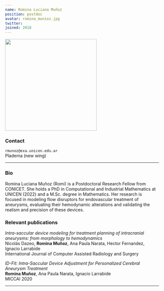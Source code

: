 ```yaml
---
name: Romina Luciana Muñoz
position: postdoc
avatar: romina_munioz.jpg
twitter:
joined: 2018
---
```


<img width="300" src="{{site.baseurl}}/images/people/{{page.avatar}}" data-action="zoom">

### Contact

<i class="fa fa-envelope-o"></i>  `rmunoz@exa.unicen.edu.ar `<br>
<i class="fa fa-building"></i> Pladema (new wing) <br>

<hr>

### Bio

Romina Luciana Muñoz (Romi) is a Postdoctoral Research Fellow from CONICET. She holds a PhD in Computational and Industrial Mathematics at UNICEN (2022) and a M.Sc. degree in Mathematics. Her research is focused in modeling flow disruptors for endovascular treatment of aneurysms, evaluating their hemodynamic alterations and validating the realism and precision of these devices.

### Relevant publications

_Intra-saccular device modeling for treatment planning of intracranial aneurysms: from morphology to hemodynamics_<br>
Nicolás Dazeo, **Romina Muñoz**, Ana Paula Narata, Hector Fernandez, Ignacio Larrabide<br>
International Journal of Computer Assisted Radiology and Surgery

_ID-Fit: Intra-Saccular Device Adjustment for Personalized Cerebral Aneurysm Treatment_<br>
**Romina Muñoz**, Ana Paula Narata, Ignacio Larrabide<br>
MICCAI 2020


<hr>